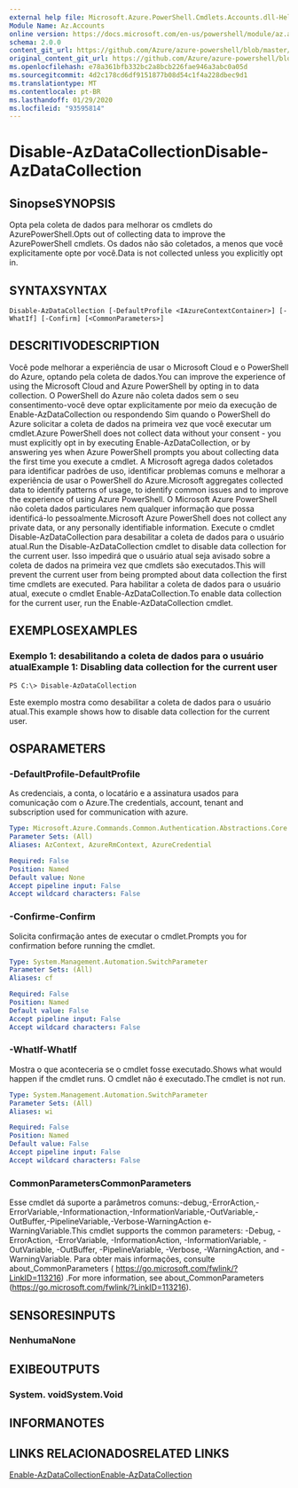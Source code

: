 ```yaml
---
external help file: Microsoft.Azure.PowerShell.Cmdlets.Accounts.dll-Help.xml
Module Name: Az.Accounts
online version: https://docs.microsoft.com/en-us/powershell/module/az.accounts/disable-azdatacollection
schema: 2.0.0
content_git_url: https://github.com/Azure/azure-powershell/blob/master/src/Accounts/Accounts/help/Disable-AzDataCollection.md
original_content_git_url: https://github.com/Azure/azure-powershell/blob/master/src/Accounts/Accounts/help/Disable-AzDataCollection.md
ms.openlocfilehash: e78a361bfb332bc2a8bcb226fae946a3abc0a05d
ms.sourcegitcommit: 4d2c178cd6df9151877b08d54c1f4a228dbec9d1
ms.translationtype: MT
ms.contentlocale: pt-BR
ms.lasthandoff: 01/29/2020
ms.locfileid: "93595814"
---
```

# <span data-ttu-id="d4f86-101">Disable-AzDataCollection</span><span class="sxs-lookup"><span data-stu-id="d4f86-101">Disable-AzDataCollection</span></span>

## <span data-ttu-id="d4f86-102">Sinopse</span><span class="sxs-lookup"><span data-stu-id="d4f86-102">SYNOPSIS</span></span>
<span data-ttu-id="d4f86-103">Opta pela coleta de dados para melhorar os cmdlets do AzurePowerShell.</span><span class="sxs-lookup"><span data-stu-id="d4f86-103">Opts out of collecting data to improve the AzurePowerShell cmdlets.</span></span> <span data-ttu-id="d4f86-104">Os dados não são coletados, a menos que você explicitamente opte por você.</span><span class="sxs-lookup"><span data-stu-id="d4f86-104">Data is not collected unless you explicitly opt in.</span></span>

## <span data-ttu-id="d4f86-105">SYNTAX</span><span class="sxs-lookup"><span data-stu-id="d4f86-105">SYNTAX</span></span>

```
Disable-AzDataCollection [-DefaultProfile <IAzureContextContainer>] [-WhatIf] [-Confirm] [<CommonParameters>]
```

## <span data-ttu-id="d4f86-106">DESCRITIVO</span><span class="sxs-lookup"><span data-stu-id="d4f86-106">DESCRIPTION</span></span>
<span data-ttu-id="d4f86-107">Você pode melhorar a experiência de usar o Microsoft Cloud e o PowerShell do Azure, optando pela coleta de dados.</span><span class="sxs-lookup"><span data-stu-id="d4f86-107">You can improve the experience of using the Microsoft Cloud and Azure PowerShell by opting in to data collection.</span></span>
<span data-ttu-id="d4f86-108">O PowerShell do Azure não coleta dados sem o seu consentimento-você deve optar explicitamente por meio da execução de Enable-AzDataCollection ou respondendo Sim quando o PowerShell do Azure solicitar a coleta de dados na primeira vez que você executar um cmdlet.</span><span class="sxs-lookup"><span data-stu-id="d4f86-108">Azure PowerShell does not collect data without your consent - you must explicitly opt in by executing Enable-AzDataCollection, or by answering yes when Azure PowerShell prompts you about collecting data the first time you execute a cmdlet.</span></span>
<span data-ttu-id="d4f86-109">A Microsoft agrega dados coletados para identificar padrões de uso, identificar problemas comuns e melhorar a experiência de usar o PowerShell do Azure.</span><span class="sxs-lookup"><span data-stu-id="d4f86-109">Microsoft aggregates collected data to identify patterns of usage, to identify common issues and to improve the experience of using Azure PowerShell.</span></span>
<span data-ttu-id="d4f86-110">O Microsoft Azure PowerShell não coleta dados particulares nem qualquer informação que possa identificá-lo pessoalmente.</span><span class="sxs-lookup"><span data-stu-id="d4f86-110">Microsoft Azure PowerShell does not collect any private data, or any personally identifiable information.</span></span>
<span data-ttu-id="d4f86-111">Execute o cmdlet Disable-AzDataCollection para desabilitar a coleta de dados para o usuário atual.</span><span class="sxs-lookup"><span data-stu-id="d4f86-111">Run the Disable-AzDataCollection cmdlet to disable data collection for the current user.</span></span>
<span data-ttu-id="d4f86-112">Isso impedirá que o usuário atual seja avisado sobre a coleta de dados na primeira vez que cmdlets são executados.</span><span class="sxs-lookup"><span data-stu-id="d4f86-112">This will prevent the current user from being prompted about data collection the first time cmdlets are executed.</span></span>
<span data-ttu-id="d4f86-113">Para habilitar a coleta de dados para o usuário atual, execute o cmdlet Enable-AzDataCollection.</span><span class="sxs-lookup"><span data-stu-id="d4f86-113">To enable data collection for the current user, run the Enable-AzDataCollection cmdlet.</span></span>

## <span data-ttu-id="d4f86-114">EXEMPLOS</span><span class="sxs-lookup"><span data-stu-id="d4f86-114">EXAMPLES</span></span>

### <span data-ttu-id="d4f86-115">Exemplo 1: desabilitando a coleta de dados para o usuário atual</span><span class="sxs-lookup"><span data-stu-id="d4f86-115">Example 1: Disabling data collection for the current user</span></span>
```
PS C:\> Disable-AzDataCollection
```

<span data-ttu-id="d4f86-116">Este exemplo mostra como desabilitar a coleta de dados para o usuário atual.</span><span class="sxs-lookup"><span data-stu-id="d4f86-116">This example shows how to disable data collection for the current user.</span></span> 

## <span data-ttu-id="d4f86-117">OS</span><span class="sxs-lookup"><span data-stu-id="d4f86-117">PARAMETERS</span></span>

### <span data-ttu-id="d4f86-118">-DefaultProfile</span><span class="sxs-lookup"><span data-stu-id="d4f86-118">-DefaultProfile</span></span>
<span data-ttu-id="d4f86-119">As credenciais, a conta, o locatário e a assinatura usados para comunicação com o Azure.</span><span class="sxs-lookup"><span data-stu-id="d4f86-119">The credentials, account, tenant and subscription used for communication with azure.</span></span>

```yaml
Type: Microsoft.Azure.Commands.Common.Authentication.Abstractions.Core.IAzureContextContainer
Parameter Sets: (All)
Aliases: AzContext, AzureRmContext, AzureCredential

Required: False
Position: Named
Default value: None
Accept pipeline input: False
Accept wildcard characters: False
```

### <span data-ttu-id="d4f86-120">-Confirme</span><span class="sxs-lookup"><span data-stu-id="d4f86-120">-Confirm</span></span>
<span data-ttu-id="d4f86-121">Solicita confirmação antes de executar o cmdlet.</span><span class="sxs-lookup"><span data-stu-id="d4f86-121">Prompts you for confirmation before running the cmdlet.</span></span>

```yaml
Type: System.Management.Automation.SwitchParameter
Parameter Sets: (All)
Aliases: cf

Required: False
Position: Named
Default value: False
Accept pipeline input: False
Accept wildcard characters: False
```

### <span data-ttu-id="d4f86-122">-WhatIf</span><span class="sxs-lookup"><span data-stu-id="d4f86-122">-WhatIf</span></span>
<span data-ttu-id="d4f86-123">Mostra o que aconteceria se o cmdlet fosse executado.</span><span class="sxs-lookup"><span data-stu-id="d4f86-123">Shows what would happen if the cmdlet runs.</span></span> <span data-ttu-id="d4f86-124">O cmdlet não é executado.</span><span class="sxs-lookup"><span data-stu-id="d4f86-124">The cmdlet is not run.</span></span>

```yaml
Type: System.Management.Automation.SwitchParameter
Parameter Sets: (All)
Aliases: wi

Required: False
Position: Named
Default value: False
Accept pipeline input: False
Accept wildcard characters: False
```

### <span data-ttu-id="d4f86-125">CommonParameters</span><span class="sxs-lookup"><span data-stu-id="d4f86-125">CommonParameters</span></span>
<span data-ttu-id="d4f86-126">Esse cmdlet dá suporte a parâmetros comuns:-debug,-ErrorAction,-ErrorVariable,-Informationaction,-InformationVariable,-OutVariable,-OutBuffer,-PipelineVariable,-Verbose-WarningAction e-WarningVariable.</span><span class="sxs-lookup"><span data-stu-id="d4f86-126">This cmdlet supports the common parameters: -Debug, -ErrorAction, -ErrorVariable, -InformationAction, -InformationVariable, -OutVariable, -OutBuffer, -PipelineVariable, -Verbose, -WarningAction, and -WarningVariable.</span></span> <span data-ttu-id="d4f86-127">Para obter mais informações, consulte about_CommonParameters ( https://go.microsoft.com/fwlink/?LinkID=113216) .</span><span class="sxs-lookup"><span data-stu-id="d4f86-127">For more information, see about_CommonParameters (https://go.microsoft.com/fwlink/?LinkID=113216).</span></span>

## <span data-ttu-id="d4f86-128">SENSORES</span><span class="sxs-lookup"><span data-stu-id="d4f86-128">INPUTS</span></span>

### <span data-ttu-id="d4f86-129">Nenhuma</span><span class="sxs-lookup"><span data-stu-id="d4f86-129">None</span></span>

## <span data-ttu-id="d4f86-130">EXIBE</span><span class="sxs-lookup"><span data-stu-id="d4f86-130">OUTPUTS</span></span>

### <span data-ttu-id="d4f86-131">System. void</span><span class="sxs-lookup"><span data-stu-id="d4f86-131">System.Void</span></span>

## <span data-ttu-id="d4f86-132">INFORMA</span><span class="sxs-lookup"><span data-stu-id="d4f86-132">NOTES</span></span>

## <span data-ttu-id="d4f86-133">LINKS RELACIONADOS</span><span class="sxs-lookup"><span data-stu-id="d4f86-133">RELATED LINKS</span></span>

[<span data-ttu-id="d4f86-134">Enable-AzDataCollection</span><span class="sxs-lookup"><span data-stu-id="d4f86-134">Enable-AzDataCollection</span></span>](./Enable-AzDataCollection.md)

